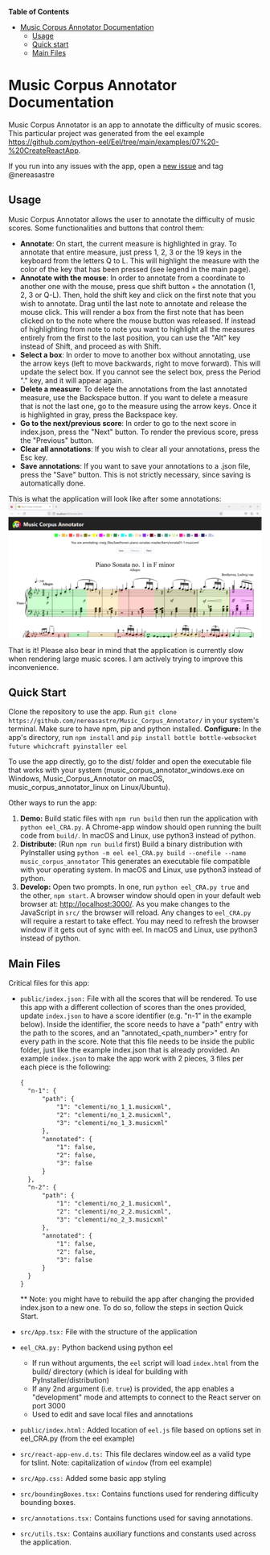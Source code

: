 **Table of Contents**

<!-- TOC -->

- [Music Corpus Annotator Documentation](#music-corpus-annotator-documentation)
    - [Usage](#usage)
    - [Quick start](#quick-start)
    - [Main Files](#main-files)

<!-- /TOC -->

# Music Corpus Annotator Documentation

Music Corpus Annotator is an app to annotate the difficulty of music scores. This particular project was generated from 
the eel example https://github.com/python-eel/Eel/tree/main/examples/07%20-%20CreateReactApp.

If you run into any issues with the app, open a [new issue](https://github.com/nereasastre/Music_Corpus_Annotator/issues) and tag @nereasastre

## Usage
Music Corpus Annotator allows the user to annotate the difficulty of music scores. Some functionalities and buttons that control them:
- **Annotate**: On start, the current measure is highlighted in gray. To annotate that entire measure, just press 1, 2, 3 or the 19 keys in the keyboard from the letters Q to L. 
  This will highlight the measure with the color of the key that has been pressed (see legend in the main page).
- **Annotate with the mouse**: In order to annotate from a coordinate to another one with the mouse, press que shift button + the annotation (1, 2, 3 or Q-L). 
  Then, hold the shift key and click on the first note that you wish to annotate. Drag until the last note to annotate and release the mouse click. This will render a box from the 
  first note that has been clicked on to the note where the mouse button was released. If instead of highlighting from note to note you want to highlight
  all the measures entirely from the first to the last position, you can use the "Alt" key instead of Shift, and proceed as with Shift.
- **Select a box**: In order to move to another box without annotating, use the arrow keys (left to move backwards, right
  to move forward). This will update the select box. If you cannot see the select box, press the Period "." key, and it will appear again.
- **Delete a measure**: To delete the annotations from the last annotated measure, use the Backspace button. If you want to delete a measure 
  that is not the last one, go to the measure using the arrow keys. Once it is highlighted in gray, press the Backspace key.
- **Go to the next/previous score**: In order to go to the next score in index.json, press the "Next" button. To render the previous score,
press the "Previous" button.
- **Clear all annotations**: If you wish to clear all your annotations, press the Esc key.  
- **Save annotations**: If you want to save your annotations to a .json file, press the "Save" button. This is not strictly necessary, since
saving is automatically done.

This is what the application will look like after some annotations:
![Demo.png](Demo.png)

That is it! Please also bear in mind that the application is currently slow when rendering large music scores. I am actively trying to improve this inconvenience.


## Quick Start
Clone the repository to use the app. Run `git clone https://github.com/nereasastre/Music_Corpus_Annotator/` in your system's terminal.
Make sure to have npm, pip and python installed.
**Configure:** In the app's directory, run `npm install` and `pip install bottle bottle-websocket future whichcraft pyinstaller eel`

To use the app directly, go to the dist/ folder and open the executable file that works with your system 
(music_corpus_annotator_windows.exe on Windows, Music_Corpus_Annotator on macOS, music_corpus_annotator_linux on Linux/Ubuntu).

Other ways to run the app:
1. **Demo:** Build static files with `npm run build` then run the application with `python eel_CRA.py`. A Chrome-app window should open running the built code from `build/`. In macOS and Linux, use python3 instead of python.
2. **Distribute:** (Run `npm run build` first) Build a binary distribution with PyInstaller using `python -m eel eel_CRA.py build --onefile --name music_corpus_annotator` 
   This generates an executable file compatible with your operating system. In macOS and Linux, use python3 instead of python.
3. **Develop:** Open two prompts. In one, run  `python eel_CRA.py true` and the other, `npm start`. A browser window should open in your default web browser at: [http://localhost:3000/](http://localhost:3000/). As you make changes to the JavaScript in `src/` the browser will reload. Any changes to `eel_CRA.py` will require a restart to take effect. You may need to refresh the browser window if it gets out of sync with eel.
In macOS and Linux, use python3 instead of python.

## Main Files

Critical files for this app:

- `public/index.json:` File with all the scores that will be rendered. To use this app with a different 
  collection of scores than the ones provided, update `index.json` to have a score identifier (e.g. "n-1" in the example below). Inside the identifier, the score needs to have a "path" entry with the path to the scores, 
  and an "annotated_<path_number>" entry for every path in the score. Note that this file needs to be inside the public folder, just like the example index.json that is already provided. An example `index.json` to make the app work 
  with 2 pieces, 3 files per each piece is the following:
  ```
  {
    "n-1": {
        "path": {
            "1": "clementi/no_1_1.musicxml",
            "2": "clementi/no_1_2.musicxml",
            "3": "clementi/no_1_3.musicxml"
        },
        "annotated": {
            "1": false,
            "2": false,
            "3": false
        }
    },
    "n-2": {
        "path": {
            "1": "clementi/no_2_1.musicxml",
            "2": "clementi/no_2_2.musicxml",
            "3": "clementi/no_2_3.musicxml"
        },
        "annotated": {
            "1": false,
            "2": false,
            "3": false
        }
    }
  }
  ```
  ** Note: you might have to rebuild the app after changing the provided index.json to a new one. To do so, follow the steps in section Quick Start.
  

- `src/App.tsx:` File with the structure of the application
- `eel_CRA.py:` Python backend using python eel
  - If run without arguments, the `eel` script will load `index.html` from the build/ directory (which is ideal for building with PyInstaller/distribution)
  - If any 2nd argument (i.e. `true`) is provided, the app enables a "development" mode and attempts to connect to the React server on port 3000
  - Used to edit and save local files and annotations
- `public/index.html:` Added location of `eel.js` file based on options set in eel_CRA.py  (from the eel example)
- `src/react-app-env.d.ts:` This file declares window.eel as a valid type for tslint. Note: capitalization of `window`
  (from eel example)
- `src/App.css:` Added some basic app styling
- `src/boundingBoxes.tsx:` Contains functions used for rendering difficulty bounding boxes.
- `src/annotations.tsx:` Contains functions used for saving annotations.
- `src/utils.tsx:` Contains auxiliary functions and constants used across the application.





